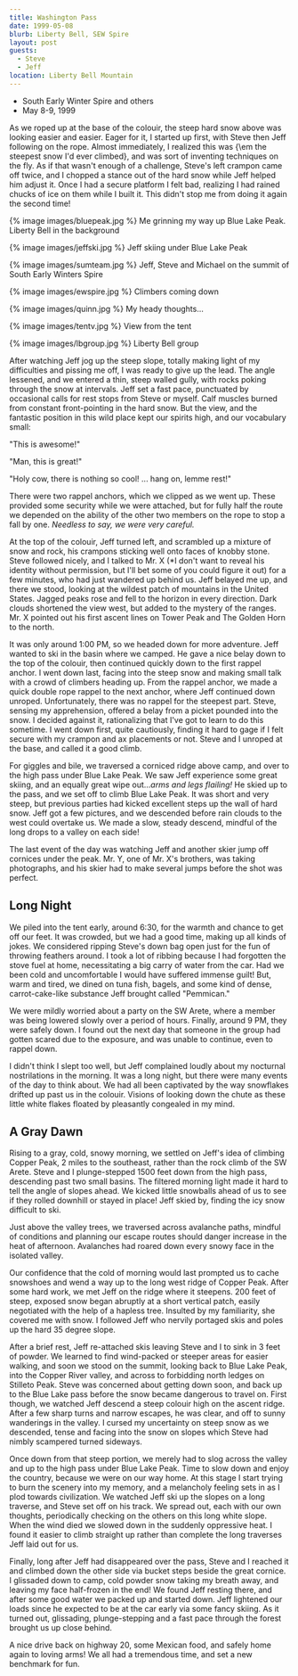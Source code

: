 ```yaml
---
title: Washington Pass
date: 1999-05-08
blurb: Liberty Bell, SEW Spire
layout: post
guests:
  - Steve
  - Jeff
location: Liberty Bell Mountain
---
```


* South Early Winter Spire and others
* May 8-9, 1999

As we roped up at the base of the colouir, the steep hard snow above was looking
easier and easier. Eager for it, I started up first, with Steve then Jeff
following on the rope. Almost immediately, I realized this was {\em the steepest
snow I'd ever climbed}, and was sort of inventing techniques on the fly. As if
that wasn't enough of a challenge, Steve's left crampon came off twice, and I
chopped a stance out of the hard snow while Jeff helped him adjust it. Once I
had a secure platform I felt bad, realizing I had rained chucks of ice on them
while I built it. This didn't stop me from doing it again the second time!


{% image images/bluepeak.jpg %}
Me grinning my way up Blue Lake Peak. Liberty Bell in the
background

{% image images/jeffski.jpg %}
Jeff skiing under Blue Lake Peak

{% image images/sumteam.jpg %}
Jeff, Steve and Michael on the summit of South Early Winters Spire

{% image images/ewspire.jpg %}
Climbers coming down

{% image images/quinn.jpg %}
My heady thoughts...

{% image images/tentv.jpg %}
View from the tent

{% image images/lbgroup.jpg %}
Liberty Bell group

After watching Jeff jog up the steep slope, totally making
light of my difficulties and pissing me off, I was ready to 
give up the lead. The angle lessened, and
we entered a thin, steep walled gully, with rocks poking
through the snow at intervals. Jeff set a fast pace, punctuated
by occasional calls for rest stops from Steve or myself.
Calf muscles burned from constant front-pointing in
the hard snow. But the view, and the fantastic position in
this wild place kept our spirits high, and our vocabulary
small: 


"This is awesome!"


"Man, this is great!"


"Holy cow, there is nothing so cool! ... hang on, lemme rest!"


There were two rappel anchors, which we clipped as we went up.
These provided some security while we were attached, but for
fully half the route we depended on the ability of the other
two members on the rope to stop a fall by one. *Needless to say,
we were very careful.*


At the top of the colouir, Jeff turned left, and scrambled up
a mixture of snow and rock, his crampons sticking well onto
faces of knobby stone. Steve followed nicely, and I talked to
Mr. X (*I don't want to reveal his identity without permission,
but I'll bet some of you could figure it out)
for a few minutes, who had just wandered up behind
us. Jeff belayed me up, and there we stood, looking at the
wildest patch of mountains in the United States. Jagged peaks
rose and fell to the horizon in every direction. Dark clouds
shortened the view west, but added to the mystery of the ranges.
Mr. X pointed out his first ascent lines on Tower Peak and
The Golden Horn to the north.


It was only around 1:00 PM, so we headed down for more adventure.
Jeff wanted to ski in the basin where we camped. He gave a nice
belay down to the top of the colouir, then continued quickly
down to the first rappel anchor. I went down last, facing into
the steep snow and making small talk with a crowd of climbers
heading up. From the rappel anchor, we made a quick double rope
rappel to the next anchor, where Jeff continued down unroped.
Unfortunately, there was no
rappel for the steepest part. Steve,
sensing my apprehension, offered a belay from a picket pounded into
the snow. I decided against it, rationalizing that I've got to
learn to do this sometime. I went down first, quite cautiously,
finding it hard to gage if I felt secure with my crampon and
ax placements or not. Steve and I unroped at the base, and
called it a good climb.


For giggles and bile, we traversed a corniced ridge above
camp, and over to the high pass under Blue Lake Peak. We saw
Jeff experience some great skiing, and an equally great wipe
out...*arms and legs flailing!* He skied up to the pass, and
we set off to climb Blue Lake Peak. It was short and very steep,
but previous parties had kicked excellent steps up the wall
of hard snow. Jeff got a few pictures, and we descended before
rain clouds to the west could overtake us. We made a slow, steady
descend, mindful of the long drops to a valley on each side!


The last event of the day was watching Jeff and another skier
jump off cornices under the peak. Mr. Y, one of Mr. X's brothers,
was taking photographs,
and his skier had to make several jumps before the shot was
perfect.


Long Night
---------

We piled into the tent early, around 6:30, 
for the warmth and chance
to get off our feet. It was crowded, but we had a good time,
making up all kinds of jokes. We considered ripping Steve's down
bag open just for the fun of throwing feathers around. I took
a lot of ribbing because I had forgotten the stove fuel at
home, necessitating a big carry of water from the car. Had we been cold and
uncomfortable I would have suffered immense guilt! But, warm
and tired, we dined on tuna fish, bagels, and some kind of
dense, carrot-cake-like substance Jeff brought called "Pemmican."


We were mildly worried about a party on the SW Arete, where a member
was being lowered slowly over a period of hours. Finally, around
9 PM, they were safely down. I found out the next day that someone
in the group had gotten scared due to the exposure, and was unable
to continue, even to rappel down.


I didn't think I slept too well, but Jeff complained loudly about
my nocturnal nostrilations in the morning. It was a long night,
but there were many events of the day to think about. We had
all been captivated by the way snowflakes drifted up past us
in the colouir. Visions of looking down the chute as these little
white flakes floated by pleasantly congealed in my mind.


A Gray Dawn
---------

Rising to a gray, cold, snowy morning, we settled on Jeff's idea of climbing
Copper Peak, 2 miles to the southeast, rather than the rock climb of the SW
Arete.  Steve and I plunge-stepped 1500 feet down from the high pass, descending
past two small basins. The filtered morning light made it hard to tell the angle
of slopes ahead. We kicked little snowballs ahead of us to see if they rolled
downhill or stayed in place!  Jeff skied by, finding the icy snow difficult to
ski.


Just above the valley trees, we traversed across avalanche paths, mindful
of conditions and planning our escape routes should danger increase
in the heat of afternoon. Avalanches had roared down every snowy face
in the isolated valley.


Our confidence that the cold of morning would last prompted us to cache
snowshoes and wend a way up to the long west ridge of Copper Peak.
After some hard work, we met Jeff on the ridge where it steepens.
200 feet of steep, exposed snow began abruptly at a short vertical
patch, easily negotiated with the help of a hapless tree. Insulted
by my familiarity, she covered me with snow. I followed Jeff who
nervily portaged skis and poles up the hard 35 degree slope.


After a brief rest, Jeff re-attached skis leaving Steve and I to
sink in 3 feet of powder. We learned to find wind-packed or steeper
areas for easier walking, and soon we stood on the summit, looking
back to Blue Lake Peak, into the Copper River valley, and across
to forbidding north ledges on Stilleto Peak. Steve was concerned
about getting down soon, and back up to the Blue Lake pass before
the snow became dangerous to travel on. First though, we watched
Jeff descend a steep colouir high on the ascent ridge. After a
few sharp turns and narrow escapes, he was clear, and off to
sunny wanderings in the valley. I cursed my uncertainty on steep
snow as we descended, tense and facing into the snow on slopes which
Steve had nimbly scampered turned sideways. 


Once down from that steep portion, we merely had to slog across the valley
and up to the high pass under Blue Lake Peak. Time to slow down and
enjoy the country, because we were on our way home. At this stage I
start trying to burn the scenery into my memory, and a melancholy
feeling sets in as I plod towards civilization. We watched Jeff ski
up the slopes on a long traverse, and Steve set off on his track.
We spread out, each with our own thoughts, periodically checking on
the others on this long white slope. When the wind died we slowed down
in the suddenly oppressive heat. I found it easier to climb straight
up rather than complete the long traverses Jeff laid out for us.


Finally, long after Jeff had disappeared over the pass, Steve and I reached
it and climbed down the other side via bucket steps beside the great
cornice. I glissaded down to camp, cold powder snow taking my breath
away, and leaving my face half-frozen in the end! We found Jeff resting
there, and after some good water we packed up and started down. Jeff
lightened our loads since he expected to be at the car early via some
fancy skiing. As it turned out, glissading, plunge-stepping and a
fast pace through the forest brought us up close behind. 


A nice drive back on highway 20, some Mexican food, and safely home again
to loving arms! We all had a tremendous time, and set a new benchmark
for fun.


